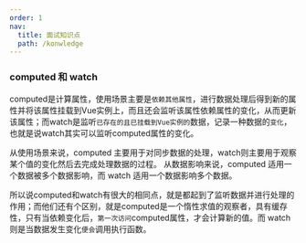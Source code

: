 ```yaml
---
order: 1 
nav:
  title: 面试知识点
  path: /konwledge
---
```


### computed 和 watch 

computed是计算属性，使用场景主要是`依赖其他属性`，进行数据处理后得到新的属性并将该属性挂载到Vue实例上，而且还会监听该属性依赖属性的变化，从而更新该属性；而watch是监听`已存在的且已挂载到Vue实例的`数据，记录一种数据的`变化`，也就是说watch其实可以监听computed属性的变化。

从使用场景来说，computed 主要用于对同步数据的处理，watch则主要用于观察某个值的变化然后去完成处理数据的过程。
从数据影响来说，computed 适用一个数据被多个数据影响，而 watch 适用一个数据影响多个数据。

所以说computed和watch有很大的相同点，就是都起到了监听数据并进行处理的作用；而他们还有个区别，就是computed是一个惰性求值的观察者，具有缓存性，只有当依赖变化后，`第一次访问`computed属性，才会计算新的值。而 watch 则是当数据发生变化`便会`调用执行函数。

